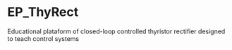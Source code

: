 # EP_ThyRect
Educational plataform of closed-loop controlled thyristor rectifier designed to teach control systems
